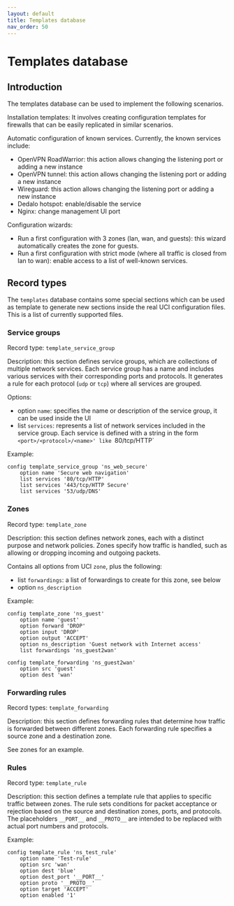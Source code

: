 ```yaml
---
layout: default
title: Templates database
nav_order: 50
---
```


# Templates database

## Introduction

The templates database can be used to implement the following scenarios.

Installation templates: It involves creating configuration templates for firewalls that can be easily replicated in similar scenarios.

Automatic configuration of known services.
Currently, the known services include:
- OpenVPN RoadWarrior: this action allows changing the listening port or adding a new instance
- OpenVPN tunnel: this action allows changing the listening port or adding a new instance
- Wireguard: this action allows changing the listening port or adding a new instance
- Dedalo hotspot: enable/disable the service
- Nginx: change management UI port

Configuration wizards:
- Run a first configuration with 3 zones (lan, wan, and guests): this wizard automatically creates the zone for guests.
- Run a first configuration with strict mode (where all traffic is closed from lan to wan): enable access to a list of well-known services.

## Record types

The `templates` database contains some special sections which can be used as template to generate new sections inside the real UCI configuration files. This is a list of currently supported files.

### Service groups
        
Record type: `template_service_group`

Description: this section defines service groups, which are collections of multiple network services. Each service group has a name and includes various services with their corresponding ports and protocols. It generates a rule for each protocol (`udp` or `tcp`) where all services are grouped.

Options:
- option `name`: specifies the name or description of the service group, it can be used inside the UI
- list `services`: represents a list of network services included in the service group. 
      Each service is defined with a string in the form `<port>/<protocol>/<name>' like `80/tcp/HTTP`

Example:
```
config template_service_group 'ns_web_secure'
	option name 'Secure web navigation'
	list services '80/tcp/HTTP'
	list services '443/tcp/HTTP Secure'
	list services '53/udp/DNS'
```

### Zones

Record type: `template_zone`

Description: this section defines network zones, each with a distinct purpose and network policies. Zones specify how traffic is handled, such as allowing or dropping incoming and outgoing packets.

Contains all options from UCI `zone`, plus the following:
- list `forwardings`: a list of forwardings to create for this zone, see below
- option `ns_description`

Example:
```
config template_zone 'ns_guest'
	option name 'guest'
	option forward 'DROP'
	option input 'DROP'
	option output 'ACCEPT'
	option ns_description 'Guest network with Internet access'
	list forwardings 'ns_guest2wan'

config template_forwarding 'ns_guest2wan'
	option src 'guest'
	option dest 'wan'
```

### Forwarding rules

Record types: `template_forwarding`

Description: this section defines forwarding rules that determine how traffic is forwarded between different zones. Each forwarding rule specifies a source zone and a destination zone.

See zones for an example.

### Rules

Record type: `template_rule`

Description: this section defines a template rule that applies to specific traffic between zones. The rule sets conditions for packet acceptance or rejection based on the source and destination zones, ports, and protocols. The placeholders `__PORT__` and `__PROTO__` are intended to be replaced with actual port numbers and protocols.

Example:
```
config template_rule 'ns_test_rule'
	option name 'Test-rule'
	option src 'wan'
	option dest 'blue'
	option dest_port '__PORT__'
	option proto '__PROTO__'
	option target 'ACCEPT'
	option enabled '1'
```
